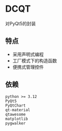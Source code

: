 # DCQT
对PyQt5的封装

## 特点
- 采用声明式编程
- 工厂模式下的构造函数
- 便携式管理控件

## 依赖
```text
python >= 3.12
PyQt5
PyQtChart
qt-material
qtawesome
matplotlib
pygwalker
```